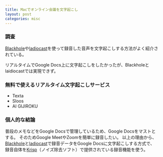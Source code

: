```yaml
---
title: Macでオンライン会議を文字起こし
layout: post
categories: misc
---
```


### 調査
[Blackhole](https://github.com/ExistentialAudio/BlackHole)や[ladiocast](https://apps.apple.com/jp/app/ladiocast/id411213048)を使って録音した音声を文字起こしする方法がよく紹介されている。

リアルタイムでGoogle Docs上に文字起こしをしたかったが、Blackholeとlaidiocastでは実現できず。


### 無料で使えるリアルタイム文字起こしサービス
* Texta
* Sloos
* AI GIJIROKU


### 個人的な結論
普段のメモなどをGoogle Docsで管理しているため、Google Docsをマストとする。
そのためGoogle MeetやZoomを簡単に録音したい。
以上の理由から、[Blackhole](https://github.com/ExistentialAudio/BlackHole)と[ladiocast](https://apps.apple.com/jp/app/ladiocast/id411213048)で録音データをGoogle Docsに文字起こしする方式で、
録音自体を[Krisp](https://krisp.ai/)（ノイズ除去ソフト）で提供されている録音機能を使う。


